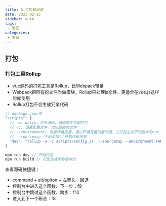 ```yaml
---
title: 5.打包和调试
date: 2023-02-15
sidebar: auto
tags:
 - 笔记
categories:
 - 笔记
---
```


## 打包
### 打包工具Rollup
- vue源码的打包工具是Rollup，比Webpack轻量
- Webpack把所有的文件当做模块，Rollup只处理js文件，更适合在vue.js这样的库使用
- Rollup打包不会生成冗余代码

```js
// package.json中
"scripts": {
  // -w: watch，监听源码，源码改变立即打包
  // -c: 设置配置文件，对应后面的文件
  // --environment: 设置环境变量，通过环境变量设置的值，去打包生成不同版本的vue
  // --sourcemap（手动添加）：开启代码地图
  "dev": "rollup -w -c scripts/config.js  --sourcemap --environment TARGET:full-dev",
}

npm run dev // 开始打包
npm run build // 打包生成所有版本的
```

查看源码快捷键：
- command + alt/opiton + 左箭头：回退
- 控制台中进入这个函数、下一步：f9
- 控制台中跳过这个函数、跨步：f10
- 进入到下一个断点：f8


